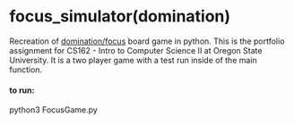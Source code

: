 # focus_simulator(domination)
Recreation of [domination/focus](https://www.wikiwand.com/en/Focus_(board_game)) board game in python. This is the portfolio assignment for CS162 - Intro to Computer Science II at Oregon State University. It is a two player game with a test run inside of the main function. 

#### to run:
python3 FocusGame.py
